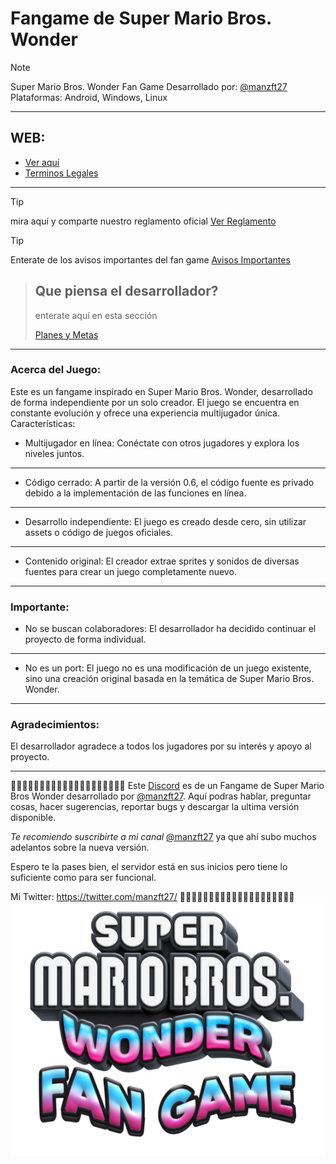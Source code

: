 # Fangame de Super Mario Bros. Wonder
> [!NOTE]
> Super Mario Bros. Wonder Fan Game
> Desarrollado por: [@manzft27](https://youtube.com/@manzft27)
> Plataformas: Android, Windows, Linux
___
## WEB:
* [Ver aquí](https://smbwf.github.io/)
* [Terminos Legales](https://smbwf.github.io/legal-dmca/)
___
> [!TIP]
> mira aquí y comparte
> nuestro reglamento oficial
> [Ver Reglamento](https://smbwf.github.io/reglas/)

> [!TIP]
> Enterate de los avisos
> importantes del fan game
> [Avisos Importantes](https://smbwf.github.io/aviso)

> ## Que piensa el desarrollador?
> enterate aquí en esta sección
> 
> [Planes y Metas](https://smbwf.github.io/about)
___

### Acerca del Juego:

Este es un fangame inspirado en Super Mario Bros. Wonder, desarrollado de forma independiente por un solo creador. El juego se encuentra en constante evolución y ofrece una experiencia multijugador única.
Características:

 * Multijugador en línea: Conéctate con otros jugadores y explora los niveles juntos.
___
 * Código cerrado: A partir de la versión 0.6, el código fuente es privado debido a la implementación de las funciones en línea.
___

 * Desarrollo independiente: El juego es creado desde cero, sin utilizar assets o código de juegos oficiales.
___

 * Contenido original: El creador extrae sprites y sonidos de diversas fuentes para crear un juego completamente nuevo.
___

### Importante:

 * No se buscan colaboradores: El desarrollador ha decidido continuar el proyecto de forma individual.
___
 * No es un port: El juego no es una modificación de un juego existente, sino una creación original basada en la temática de Super Mario Bros. Wonder.
___

### Agradecimientos:
El desarrollador agradece a todos los jugadores por su interés y apoyo al proyecto.
___


🔴🔴🔴🔴🔴🔴🔴🔴🔴🔴🔴🔴🔴🔴🔴🔴🔴🔴🔴🔴
Este [Discord](https://discord.com/invite/QgQseGj8hc) es de un Fangame de Super Mario Bros Wonder desarrollado por [@manzft27](https://discord.com/invite/QgQseGj8hc). Aquí podras hablar, preguntar cosas, hacer sugerencias, reportar bugs y descargar la ultima versión disponible.

*Te recomiendo suscribirte a mi canal* [@manzft27](https://youtube.com/@manzft27) ya que ahí subo muchos adelantos sobre la nueva versión.

Espero te la pases bien, el servidor está en sus inicios pero tiene lo suficiente como para ser funcional.

Mi Twitter: https://twitter.com/manzft27/
🔴🔴🔴🔴🔴🔴🔴🔴🔴🔴🔴🔴🔴🔴🔴🔴🔴🔴🔴🔴
![SMBWONDER Fan Game](logo.png)
